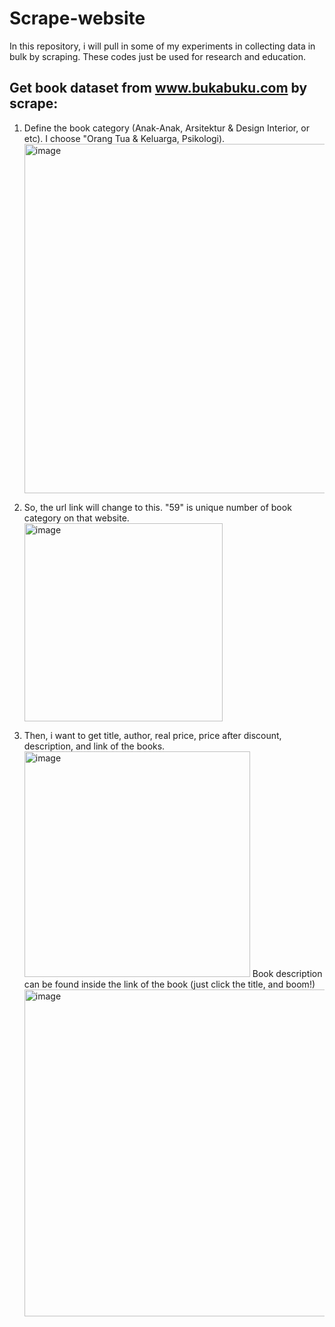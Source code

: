 # Scrape-website
In this repository, i will pull in some of my experiments in collecting data in bulk by scraping. These codes just be used for research and education.

## Get book dataset from www.bukabuku.com by scrape:
1. Define the book category (Anak-Anak, Arsitektur & Design Interior, or etc). I choose "Orang Tua & Keluarga, Psikologi). <br>
   <img width="559" alt="image" src="https://github.com/nandanovenia/Scrape-website/assets/58127585/5515a964-0bf1-48ef-aa83-9ad1ad913eb5">
   
3. So, the url link will change to this. "59" is unique number of book category on that website. <br>
   <img width="317" alt="image" src="https://github.com/nandanovenia/Scrape-website/assets/58127585/4fb162c6-2ac8-4290-822c-b5af6847091c">
4. Then, i want to get title, author, real price, price after discount, description, and link of the books.<br>
   <img width="361" alt="image" src="https://github.com/nandanovenia/Scrape-website/assets/58127585/18e53492-55e8-45fc-be7e-59640e484b73">
   Book description can be found inside the link of the book (just click the title, and boom!)<br>
   <img width="523" alt="image" src="https://github.com/nandanovenia/Scrape-website/assets/58127585/ed09ae1f-658a-46ac-b86d-d1569aa98232">




